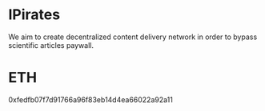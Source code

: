 # IPirates

We aim to create decentralized content delivery network in order to bypass scientific articles paywall.

# ETH
0xfedfb07f7d91766a96f83eb14d4ea66022a92a11
